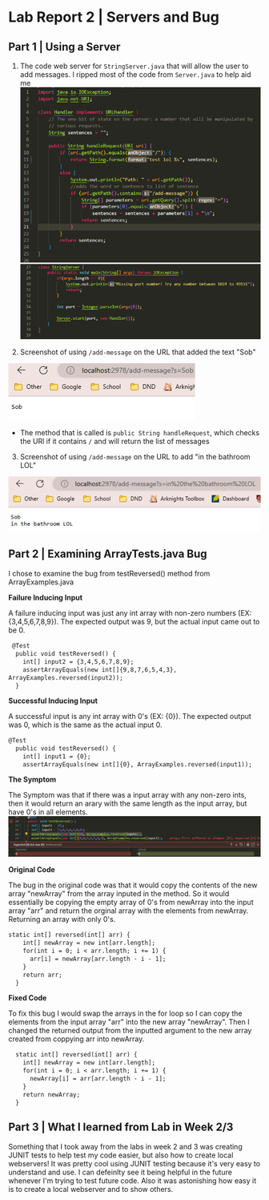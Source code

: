 # Lab Report 2 | Servers and Bug
## Part 1 | Using a Server

1) The code web server for `StringServer.java` that will allow the user to add messages. I ripped most of the code from `Server.java` to help aid me
![Image](code1.png)
![Image](code2.png)

2) Screenshot of using `/add-message` on the URL that added the text "Sob"

![Image](sob1.png)
- The method that is called is `public String handleRequest`, which checks the URl if it contains `/` and will return the list of messages 

3) Screenshot of using `/add-message` on the URL to add "in the bathroom LOL"

![Image](sob2.png)

## Part 2 | Examining ArrayTests.java Bug
I chose to examine the bug from testReversed() method from ArrayExamples.java

**Failure Inducing Input**

A failure inducing input was just any int array with non-zero numbers (EX: {3,4,5,6,7,8,9}). The expected output was 9, but the actual input came out to be 0.
```
 @Test
  public void testReversed() {
    int[] input2 = {3,4,5,6,7,8,9};
    assertArrayEquals(new int[]{9,8,7,6,5,4,3}, ArrayExamples.reversed(input2));
  }
```
**Successful Inducing Input**

A successful input is any int array with 0's (EX: {0}). The expected output was 0, which is the same as the actual input 0.
```
@Test
  public void testReversed() {
    int[] input1 = {0};
    assertArrayEquals(new int[]{0}, ArrayExamples.reversed(input1));
```
**The Symptom**

The Symptom was that if there was a input array with any non-zero ints, then it would return an arary with the same length as the input array, but have 0's in all elements.
![Image](fail.png)


**Original Code**

The bug in the original code was that it would copy the contents of the new array "newArray" from the array inputed in the method. So it would essentially be copying the empty array of 0's from newArray into the input array "arr" and return the orginal array with the elements from newArray. Returning an array with only 0's.
```
static int[] reversed(int[] arr) {
    int[] newArray = new int[arr.length];
    for(int i = 0; i < arr.length; i += 1) {
      arr[i] = newArray[arr.length - i - 1];
    }
    return arr;
  }
```

**Fixed Code**

To fix this bug I would swap the arrays in the for loop so I can copy the elements from the input array "arr" into the new array "newArray". Then I changed the returned output from the inputted argument to the new array created from coppying arr into newArray.
```
  static int[] reversed(int[] arr) {
    int[] newArray = new int[arr.length];
    for(int i = 0; i < arr.length; i += 1) {
      newArray[i] = arr[arr.length - i - 1];
    }
    return newArray;
  }
```

## Part 3 | What I learned from Lab in Week 2/3
Something that I took away from the labs in week 2 and 3 was creating JUNIT tests to help test my code easier, but also how to create local webservers! It was pretty cool using JUNIT testing because it's very easy to understand and use. I can defeinlty see it being helpful in the future whenever I'm trying to test future code. Also it was astonishing how easy it is to create a local webserver and to show others.
